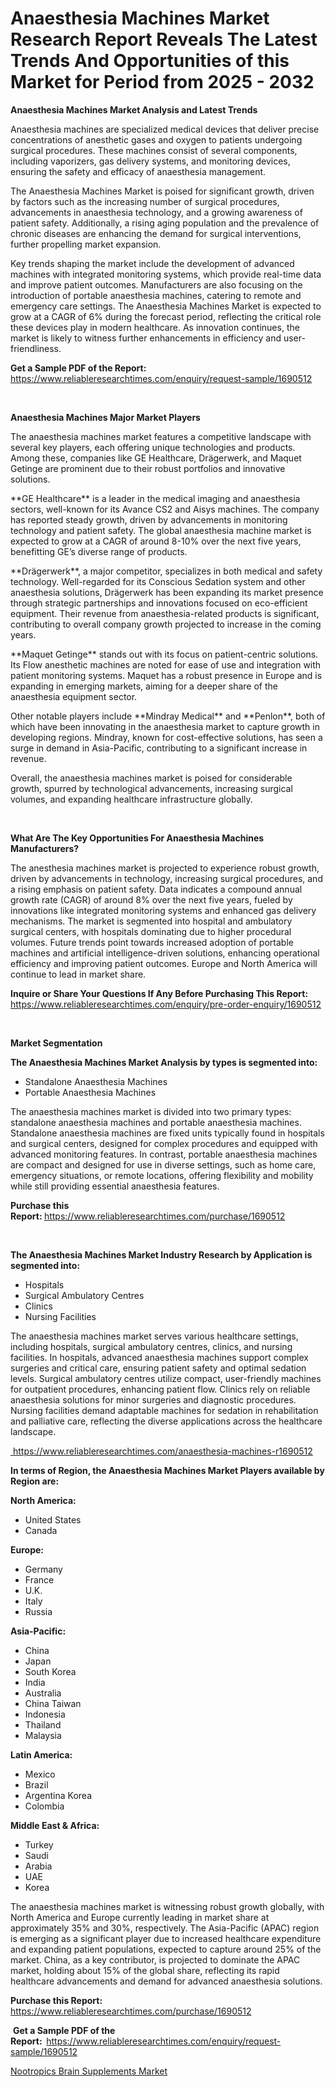 <p><h1>Anaesthesia Machines Market Research Report Reveals The Latest Trends And Opportunities of this Market for Period from 2025 - 2032</h1></p><p><strong>Anaesthesia Machines Market Analysis and Latest Trends</strong></p>
<p><p>Anaesthesia machines are specialized medical devices that deliver precise concentrations of anesthetic gases and oxygen to patients undergoing surgical procedures. These machines consist of several components, including vaporizers, gas delivery systems, and monitoring devices, ensuring the safety and efficacy of anaesthesia management.</p><p>The Anaesthesia Machines Market is poised for significant growth, driven by factors such as the increasing number of surgical procedures, advancements in anaesthesia technology, and a growing awareness of patient safety. Additionally, a rising aging population and the prevalence of chronic diseases are enhancing the demand for surgical interventions, further propelling market expansion. </p><p>Key trends shaping the market include the development of advanced machines with integrated monitoring systems, which provide real-time data and improve patient outcomes. Manufacturers are also focusing on the introduction of portable anaesthesia machines, catering to remote and emergency care settings. The Anaesthesia Machines Market is expected to grow at a CAGR of 6% during the forecast period, reflecting the critical role these devices play in modern healthcare. As innovation continues, the market is likely to witness further enhancements in efficiency and user-friendliness.</p></p>
<p><strong>Get a Sample PDF of the Report:&nbsp;</strong> <a href="https://www.reliableresearchtimes.com/enquiry/request-sample/1690512?utm_campaign=2273&utm_medium=2&utm_source=Github&utm_content=ia&utm_term=08032025&utm_id=anaesthesia-machines">https://www.reliableresearchtimes.com/enquiry/request-sample/1690512</a></p>
<p>&nbsp;</p>
<p><strong>Anaesthesia Machines Major Market Players</strong></p>
<p><p>The anaesthesia machines market features a competitive landscape with several key players, each offering unique technologies and products. Among these, companies like GE Healthcare, Drägerwerk, and Maquet Getinge are prominent due to their robust portfolios and innovative solutions.</p><p>**GE Healthcare** is a leader in the medical imaging and anaesthesia sectors, well-known for its Avance CS2 and Aisys machines. The company has reported steady growth, driven by advancements in monitoring technology and patient safety. The global anaesthesia machine market is expected to grow at a CAGR of around 8-10% over the next five years, benefitting GE’s diverse range of products.</p><p>**Drägerwerk**, a major competitor, specializes in both medical and safety technology. Well-regarded for its Conscious Sedation system and other anaesthesia solutions, Drägerwerk has been expanding its market presence through strategic partnerships and innovations focused on eco-efficient equipment. Their revenue from anaesthesia-related products is significant, contributing to overall company growth projected to increase in the coming years.</p><p>**Maquet Getinge** stands out with its focus on patient-centric solutions. Its Flow anesthetic machines are noted for ease of use and integration with patient monitoring systems. Maquet has a robust presence in Europe and is expanding in emerging markets, aiming for a deeper share of the anaesthesia equipment sector.</p><p>Other notable players include **Mindray Medical** and **Penlon**, both of which have been innovating in the anaesthesia market to capture growth in developing regions. Mindray, known for cost-effective solutions, has seen a surge in demand in Asia-Pacific, contributing to a significant increase in revenue.</p><p>Overall, the anaesthesia machines market is poised for considerable growth, spurred by technological advancements, increasing surgical volumes, and expanding healthcare infrastructure globally.</p></p>
<p>&nbsp;</p>
<p><strong>What Are The Key Opportunities For Anaesthesia Machines Manufacturers?</strong></p>
<p><p>The anesthesia machines market is projected to experience robust growth, driven by advancements in technology, increasing surgical procedures, and a rising emphasis on patient safety. Data indicates a compound annual growth rate (CAGR) of around 8% over the next five years, fueled by innovations like integrated monitoring systems and enhanced gas delivery mechanisms. The market is segmented into hospital and ambulatory surgical centers, with hospitals dominating due to higher procedural volumes. Future trends point towards increased adoption of portable machines and artificial intelligence-driven solutions, enhancing operational efficiency and improving patient outcomes. Europe and North America will continue to lead in market share.</p></p>
<p><strong>Inquire or Share Your Questions If Any Before Purchasing This Report:</strong> <a href="https://www.reliableresearchtimes.com/enquiry/pre-order-enquiry/1690512?utm_campaign=2273&utm_medium=2&utm_source=Github&utm_content=ia&utm_term=08032025&utm_id=anaesthesia-machines">https://www.reliableresearchtimes.com/enquiry/pre-order-enquiry/1690512</a></p>
<p>&nbsp;</p>
<p><strong>Market Segmentation</strong></p>
<p><strong>The Anaesthesia Machines Market Analysis by types is segmented into:</strong></p>
<p><ul><li>Standalone Anaesthesia Machines</li><li>Portable Anaesthesia Machines</li></ul></p>
<p><p>The anaesthesia machines market is divided into two primary types: standalone anaesthesia machines and portable anaesthesia machines. Standalone anaesthesia machines are fixed units typically found in hospitals and surgical centers, designed for complex procedures and equipped with advanced monitoring features. In contrast, portable anaesthesia machines are compact and designed for use in diverse settings, such as home care, emergency situations, or remote locations, offering flexibility and mobility while still providing essential anaesthesia features.</p></p>
<p><strong>Purchase this Report:&nbsp;</strong><a href="https://www.reliableresearchtimes.com/purchase/1690512?utm_campaign=2273&utm_medium=2&utm_source=Github&utm_content=ia&utm_term=08032025&utm_id=anaesthesia-machines">https://www.reliableresearchtimes.com/purchase/1690512</a></p>
<p>&nbsp;</p>
<p><strong>The Anaesthesia Machines Market Industry Research by Application is segmented into:</strong></p>
<p><ul><li>Hospitals</li><li>Surgical Ambulatory Centres</li><li>Clinics</li><li>Nursing Facilities</li></ul></p>
<p><p>The anaesthesia machines market serves various healthcare settings, including hospitals, surgical ambulatory centres, clinics, and nursing facilities. In hospitals, advanced anaesthesia machines support complex surgeries and critical care, ensuring patient safety and optimal sedation levels. Surgical ambulatory centres utilize compact, user-friendly machines for outpatient procedures, enhancing patient flow. Clinics rely on reliable anaesthesia solutions for minor surgeries and diagnostic procedures. Nursing facilities demand adaptable machines for sedation in rehabilitation and palliative care, reflecting the diverse applications across the healthcare landscape.</p></p>
<p><a href="https://www.reliableresearchtimes.com/anaesthesia-machines-r1690512?utm_campaign=2273&utm_medium=2&utm_source=Github&utm_content=ia&utm_term=08032025&utm_id=anaesthesia-machines">&nbsp;https://www.reliableresearchtimes.com/anaesthesia-machines-r1690512</a></p>
<p><strong>In terms of Region, the Anaesthesia Machines Market Players available by Region are:</strong></p>
<p>
    <p> <strong> North America: </strong>
        <ul>
            <li>United States</li>
            <li>Canada</li>
        </ul>
        </p> 
    <p> <strong> Europe: </strong>
        <ul>
            <li>Germany</li>
            <li>France</li>
            <li>U.K.</li>
            <li>Italy</li>
            <li>Russia</li>
        </ul>
        </p> 
    <p> <strong> Asia-Pacific: </strong>
        <ul>
            <li>China</li>
            <li>Japan</li>
            <li>South Korea</li>
            <li>India</li>
            <li>Australia</li>
            <li>China Taiwan</li>
            <li>Indonesia</li>
            <li>Thailand</li>
            <li>Malaysia</li>
        </ul>
        </p> 
    <p> <strong> Latin America: </strong>
        <ul>
            <li>Mexico</li>
            <li>Brazil</li>
            <li>Argentina Korea</li>
            <li>Colombia</li>
        </ul>
        </p> 
    <p> <strong> Middle East & Africa: </strong>
        <ul>
            <li>Turkey</li>
            <li>Saudi</li>
            <li>Arabia</li>
            <li>UAE</li>
            <li>Korea</li>
        </ul>
    </p>
    </p>
<p><p>The anaesthesia machines market is witnessing robust growth globally, with North America and Europe currently leading in market share at approximately 35% and 30%, respectively. The Asia-Pacific (APAC) region is emerging as a significant player due to increased healthcare expenditure and expanding patient populations, expected to capture around 25% of the market. China, as a key contributor, is projected to dominate the APAC market, holding about 15% of the global share, reflecting its rapid healthcare advancements and demand for advanced anaesthesia solutions.</p></p>
<p><strong>Purchase this Report: </strong><a href="https://www.reliableresearchtimes.com/purchase/1690512?utm_campaign=2273&utm_medium=2&utm_source=Github&utm_content=ia&utm_term=08032025&utm_id=anaesthesia-machines">https://www.reliableresearchtimes.com/purchase/1690512</a></p>
<p>&nbsp;<strong>Get a Sample PDF of the Report:&nbsp;&nbsp;</strong><a href="https://www.reliableresearchtimes.com/enquiry/request-sample/1690512?utm_campaign=2273&utm_medium=2&utm_source=Github&utm_content=ia&utm_term=08032025&utm_id=anaesthesia-machines">https://www.reliableresearchtimes.com/enquiry/request-sample/1690512</a></p>
<p><strong></strong></p>
<p><p><a href="https://github.com/tambraunrue691969/Market-Research-Report-List-1/blob/main/nootropics-brain-supplements-market.md?utm_campaign=2273&utm_medium=2&utm_source=Github&utm_content=ia&utm_term=08032025&utm_id=anaesthesia-machines">Nootropics Brain Supplements Market</a></p></p>